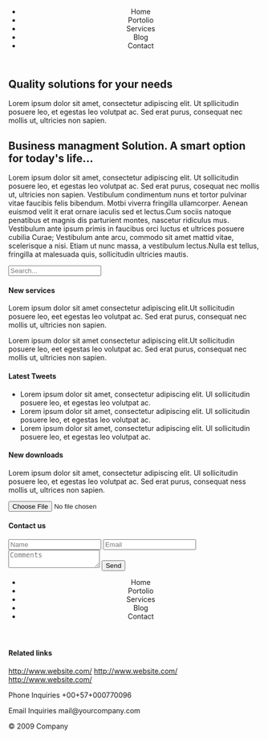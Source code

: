 <DOCTYPE html>
<html>
<head>
  <title>My company</title>
  <meta charset="utf-8">
  <link rel="stylesheet" href="style.css">
</head>
<body>
  <header>
    <nav>
      <ul>
        <li>Home</li>
        <li>Portolio</li>
        <li>Services</li>
        <li>Blog</li>
        <li>Contact</li>
      </ul>
    </nav>
  </header>

  <section>
    <h1>Quality solutions for your needs</h1>
      <p>Lorem ipsum dolor sit amet, consectetur adipiscing elit. Ut spllicitudin posuere leo, et egestas leo volutpat ac. Sed erat purus, consequat nec mollis ut, ultricies non sapien.</p>
  </section>

  <article>
    <h2>Business managment Solution. A smart option for today's life...</h2>
      <p>Lorem ipsum dolor sit amet, consectetur adipiscing elit. Ut sollicitudin posuere leo, et egestas leo volutpat ac. Sed erat purus, cosequat nec mollis ut, ultricies non sapien. Vestibulum condimentum nuns et tortor pulvinar vitae faucibis felis bibendum. Motbi viverra fringilla ullamcorper. Aenean euismod velit it erat ornare iaculis sed et lectus.Cum sociis natoque penatibus et magnis dis parturient montes, nascetur ridiculus mus. Vestibulum ante ipsum primis in faucibus orci luctus et ultrices posuere cubilia Curae; Vestibulum ante arcu, commodo sit amet mattid vitae, scelerisque a nisi. Etiam ut nunc massa, a vestibulum lectus.Nulla est tellus, fringilla at malesuada quis, sollicitudin ultricies mautis.</p>
  </article>
  <form>
    <input type="search" placeholder="Search...">
  </form>
  
  
  <section>
    <h4>New services</h4>
      <p>Lorem ipsum dolor sit amet consectetur adipiscing elit.Ut sollicitudin posuere leo, eet egestas leo volutpat ac. Sed erat purus, consequat nec mollis ut, ultricies non sapien.</p>
      <p>Lorem ipsum dolor sit amet consectetur adipiscing elit.Ut sollicitudin posuere leo, eet egestas leo volutpat ac. Sed erat purus, consequat nec mollis ut, ultricies non sapien.</p>
    </section>

  <section>
    <h4>Latest Tweets</h4>
      <p>
        <ul>
          <li>Lorem ipsum dolor sit amet, consectetur adipiscing elit. Ul sollicitudin posuere leo, et egestas leo volutpat ac. </li>
          <li>Lorem ipsum dolor sit amet, consectetur adipiscing elit. Ul sollicitudin posuere leo, et egestas leo volutpat ac.</li>
          <li>Lorem ipsum dolor sit amet, consectetur adipiscing elit. Ul sollicitudin posuere leo, et egestas leo volutpat ac.</li> 
        </ul>
      </p>
    </section>
  <section>
    <h4>New downloads</h4>
      <p>Lorem ipsum dolor sit amet, consectetur adipiscing elit. Ul sollicitudin posuere leo, et egestas leo volutpat ac. Sed erat purus, consequat ness mollis ut, ultrices non sapien.</p>
      <form>
        <input type="file" name="download" value="Download now">
      </form>
  </section>
  
  <section>
    <form>
      <h4>Contact us</h4>
      <input type="text" name="name" placeholder="Name">
      <input type="email" name="email" placeholder="Email">
      <textarea placeholder="Comments" name="Comments"></textarea>
      <input type="submit" value="Send"></section>
    </form>
  </section>
  <section>
    <header>
      <nav>
          <ul>
            <li>Home</li>
            <li>Portolio</li>
            <li>Services</li>
            <li>Blog</li>
            <li>Contact</li>
          </ul>
        </nav>
    </header>
    <h4>Related links</h4>
    <a href="http://www.website.com/">http://www.website.com/</a>
    <a href="http://www.website.com/">http://www.website.com/</a>
    <a href="http://www.website.com/">http://www.website.com/</a>
  </section>
  <section>
    <p>Phone Inquiries +00+57+000770096</p>
    <p>Email Inquiries mail@yourcompany.com</p>
  </section>
    <footer>© 2009 Company</footer>
</body>
</html>
 
